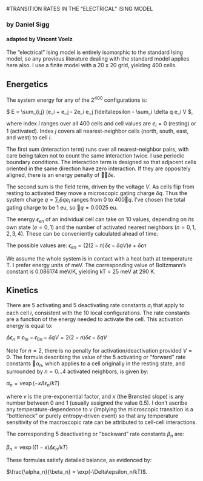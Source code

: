 #TRANSITION RATES IN THE “ELECTRICAL” ISING MODEL

### by Daniel Sigg
#### adapted by Vincent Voelz

The “electrical” Ising model is entirely isomorphic to the standard Ising model, so any previous literature dealing with the standard model applies here also. I use a finite model with a 20 x 20 grid, yielding 400 cells.

## Energetics

The system energy for any of the $2^{400}$ configurations is:

$ E = \sum_{i,j} (e_i + e_j - 2e_i e_j )\delta\epsilon - \sum_i \delta q e_i V $,

where index $i$ ranges over all 400 cells and cell values are $e_i = 0$ (resting) or $1$ (activated). Index $j$ covers all nearest-neighbor cells (north, south, east, and west) to cell $i$.

The first sum (interaction term) runs over all nearest-neighbor pairs, with care being taken not to count the same interaction twice. I use periodic boundary conditions. The interaction term is designed so that adjacent cells oriented in the same direction have zero interaction. If they are oppositely aligned, there is an energy penalty of $\delta \epsilon$.

The second sum is the field term, driven by the voltage $V$. As cells flip from resting to activated they move a microscopic gating charge $\delta q$.  Thus the system charge $q = \sum_i \delta q e_i$ ranges from $0$ to $400 q$. I’ve chosen the total gating charge to be 1 eu, so $q = 0.0025$ eu.

The energy $\epsilon_{en}$ of an individual cell can take on 10 values, depending on its own state ($e = 0, 1$) and the number of activated nearest neighbors ($n = 0, 1, 2, 3, 4$). These can be conveniently calculated ahead of time.

The possible values are: $\epsilon_{en} = (2(2-n)\delta\epsilon - \delta q V) e + \delta\epsilon n$

We assume the whole system is in contact with a heat bath at temperature T. I prefer energy units of meV. The corresponding value of Boltzmann’s constant is 0.086174 meV/K, yielding kT = 25 meV at 290 K.

## Kinetics

There are 5 activating and 5 deactivating rate constants $a_i$ that apply to each cell $i$, consistent with the 10 local configurations. The rate constants are a function of the energy needed to activate the cell. This activation energy is equal to:

$\Delta\epsilon_n \equiv \epsilon_{1n} - \epsilon_{0n} - \delta q V = 2(2-n)\delta\epsilon - \delta q V$

Note for $n = 2$, there is no penalty for activation/deactivation provided $V = 0$. The formula describing the value of the 5 activating or "forward" rate constants $\alpha_n$, which applies to a cell originally in the resting state, and surrounded by $n = 0...4$ activated neighbors, is given by:

$\alpha_n = \nu \exp( -x\Delta\epsilon_n/kT)$

where $\nu$ is the pre-exponential factor, and $x$ (the Brønsted slope) is any number between 0 and 1 (usually assigned the value 0.5). I don’t ascribe any temperature-dependence to $\nu$ (implying the microscopic transition is a “bottleneck” or purely entropy-driven event) so that any temperature sensitivity of the macroscopic rate can be attributed to cell-cell interactions.

The corresponding 5 deactivating or “backward” rate constants $\beta_n$ are:

$\beta_n = \nu \exp( (1-x)\Delta\epsilon_n/kT)$

These formulas satisfy detailed balance, as evidenced by:

$\frac{\alpha_n}{\beta_n} = \exp(-\Delta\epsilon_n/kT)$.



